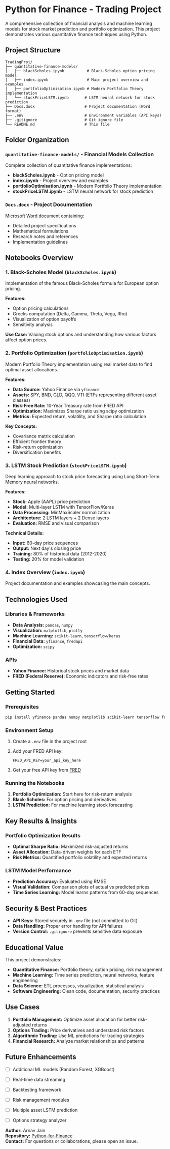 # Python for Finance - Trading Project

A comprehensive collection of financial analysis and machine learning models for stock market prediction and portfolio optimization. This project demonstrates various quantitative finance techniques using Python.

## Project Structure

```text
TradingProj/
├── quantitative-finance-models/
│   ├── blackScholes.ipynb          # Black-Scholes option pricing model
│   ├── index.ipynb                 # Main project overview and examples
│   ├── portfolioOptimisation.ipynb # Modern Portfolio Theory implementation
│   └── stockPriceLSTM.ipynb       # LSTM neural network for stock prediction
├── Docs.docx                      # Project documentation (Word format)
├── .env                           # Environment variables (API keys)
├── .gitignore                     # Git ignore file
└── README.md                      # This file
```

## Folder Organization

### `quantitative-finance-models/` - Financial Models Collection

Complete collection of quantitative finance implementations:

- **blackScholes.ipynb** - Option pricing model
- **index.ipynb** - Project overview and examples  
- **portfolioOptimisation.ipynb** - Modern Portfolio Theory implementation
- **stockPriceLSTM.ipynb** - LSTM neural network for stock prediction

### `Docs.docx` - Project Documentation

Microsoft Word document containing:

- Detailed project specifications
- Mathematical formulations
- Research notes and references
- Implementation guidelines

## Notebooks Overview

### 1. Black-Scholes Model (`blackScholes.ipynb`)

Implementation of the famous Black-Scholes formula for European option pricing.

**Features:**

- Option pricing calculations
- Greeks computation (Delta, Gamma, Theta, Vega, Rho)
- Visualization of option payoffs
- Sensitivity analysis

**Use Case:** Valuing stock options and understanding how various factors affect option prices.

### 2. Portfolio Optimization (`portfolioOptimisation.ipynb`)

Modern Portfolio Theory implementation using real market data to find optimal asset allocations.

**Features:**

- **Data Source:** Yahoo Finance via `yfinance`
- **Assets:** SPY, BND, GLD, QQQ, VTI (ETFs representing different asset classes)
- **Risk-Free Rate:** 10-Year Treasury rate from FRED API
- **Optimization:** Maximizes Sharpe ratio using scipy optimization
- **Metrics:** Expected return, volatility, and Sharpe ratio calculation

**Key Concepts:**

- Covariance matrix calculation
- Efficient frontier theory
- Risk-return optimization
- Diversification benefits

### 3. LSTM Stock Prediction (`stockPriceLSTM.ipynb`)

Deep learning approach to stock price forecasting using Long Short-Term Memory neural networks.

**Features:**

- **Stock:** Apple (AAPL) price prediction
- **Model:** Multi-layer LSTM with TensorFlow/Keras
- **Data Processing:** MinMaxScaler normalization
- **Architecture:** 2 LSTM layers + 2 Dense layers
- **Evaluation:** RMSE and visual comparison

**Technical Details:**

- **Input:** 60-day price sequences
- **Output:** Next day's closing price
- **Training:** 80% of historical data (2012-2020)
- **Testing:** 20% for model validation

### 4. Index Overview (`index.ipynb`)

Project documentation and examples showcasing the main concepts.

## Technologies Used

### Libraries & Frameworks

- **Data Analysis:** `pandas`, `numpy`
- **Visualization:** `matplotlib`, `plotly`
- **Machine Learning:** `scikit-learn`, `tensorflow/keras`
- **Financial Data:** `yfinance`, `fredapi`
- **Optimization:** `scipy`

### APIs

- **Yahoo Finance:** Historical stock prices and market data
- **FRED (Federal Reserve):** Economic indicators and risk-free rates

## Getting Started

### Prerequisites

```bash
pip install yfinance pandas numpy matplotlib scikit-learn tensorflow fredapi python-dotenv scipy
```

### Environment Setup

1. Create a `.env` file in the project root
2. Add your FRED API key:

   ```text
   FRED_API_KEY=your_api_key_here
   ```

3. Get your free API key from [FRED](https://fred.stlouisfed.org/docs/api/api_key.html)

### Running the Notebooks

1. **Portfolio Optimization:** Start here for risk-return analysis
2. **Black-Scholes:** For option pricing and derivatives
3. **LSTM Prediction:** For machine learning stock forecasting

## Key Results & Insights

### Portfolio Optimization Results

- **Optimal Sharpe Ratio:** Maximized risk-adjusted returns
- **Asset Allocation:** Data-driven weights for each ETF
- **Risk Metrics:** Quantified portfolio volatility and expected returns

### LSTM Model Performance

- **Prediction Accuracy:** Evaluated using RMSE
- **Visual Validation:** Comparison plots of actual vs predicted prices
- **Time Series Learning:** Model learns patterns from 60-day sequences

## Security & Best Practices

- **API Keys:** Stored securely in `.env` file (not committed to Git)
- **Data Handling:** Proper error handling for API failures
- **Version Control:** `.gitignore` prevents sensitive data exposure

## Educational Value

This project demonstrates:

- **Quantitative Finance:** Portfolio theory, option pricing, risk management
- **Machine Learning:** Time series prediction, neural networks, feature engineering
- **Data Science:** ETL processes, visualization, statistical analysis
- **Software Engineering:** Clean code, documentation, security practices

## Use Cases

1. **Portfolio Management:** Optimize asset allocation for better risk-adjusted returns
2. **Options Trading:** Price derivatives and understand risk factors
3. **Algorithmic Trading:** Use ML predictions for trading strategies
4. **Financial Research:** Analyze market relationships and patterns

## Future Enhancements

- [ ] Additional ML models (Random Forest, XGBoost)
- [ ] Real-time data streaming
- [ ] Backtesting framework
- [ ] Risk management modules
- [ ] Multiple asset LSTM prediction
- [ ] Options strategy analyzer


**Author:** Arnav Jain  
**Repository:** [Python-for-Finance](https://github.com/ArnavJain2709/Python-for-Finance)  
**Contact:** For questions or collaborations, please open an issue.
